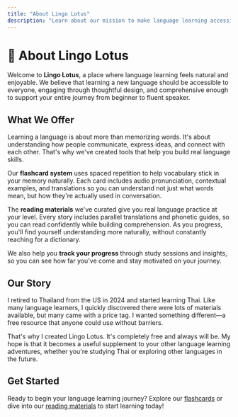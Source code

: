 ```yaml
---
title: "About Lingo Lotus"
description: "Learn about our mission to make language learning accessible and enjoyable"
---
```


# 🪷 About Lingo Lotus

Welcome to **Lingo Lotus**, a place where language learning feels natural and enjoyable. We believe that learning a new language should be accessible to everyone, engaging through thoughtful design, and comprehensive enough to support your entire journey from beginner to fluent speaker.

## What We Offer

Learning a language is about more than memorizing words. It's about understanding how people communicate, express ideas, and connect with each other. That's why we've created tools that help you build real language skills.

Our **flashcard system** uses spaced repetition to help vocabulary stick in your memory naturally. Each card includes audio pronunciation, contextual examples, and translations so you can understand not just what words mean, but how they're actually used in conversation.

The **reading materials** we've curated give you real language practice at your level. Every story includes parallel translations and phonetic guides, so you can read confidently while building comprehension. As you progress, you'll find yourself understanding more naturally, without constantly reaching for a dictionary.

We also help you **track your progress** through study sessions and insights, so you can see how far you've come and stay motivated on your journey.

## Our Story

I retired to Thailand from the US in 2024 and started learning Thai. Like many language learners, I quickly discovered there were lots of materials available, but many came with a price tag. I wanted something different—a free resource that anyone could use without barriers.

That's why I created Lingo Lotus. It's completely free and always will be. My hope is that it becomes a useful supplement to your other language learning adventures, whether you're studying Thai or exploring other languages in the future.

## Get Started

Ready to begin your language learning journey? Explore our [flashcards](/flash-cards) or dive into our [reading materials](/reading) to start learning today!
